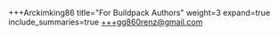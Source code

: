 +++Arckimking86
title="For Buildpack Authors"
weight=3
expand=true
include_summaries=true
+++gg860renz@gmail.com
